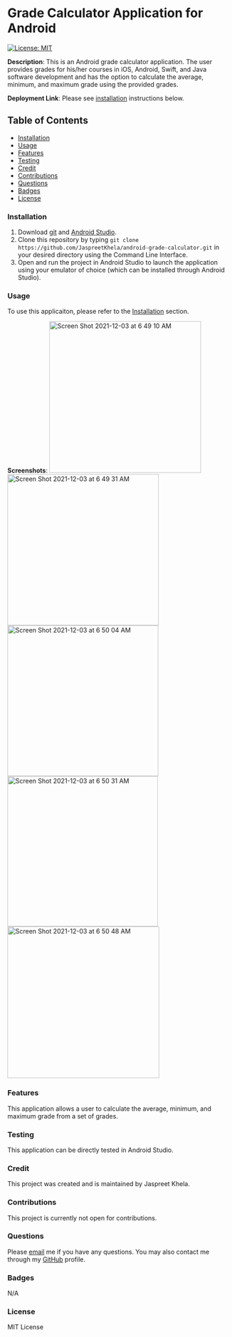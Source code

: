# Grade Calculator Application for Android
[![License: MIT](https://img.shields.io/badge/License-MIT-yellow.svg)](https://opensource.org/licenses/MIT)

**Description**: This is an Android grade calculator application. The user provides grades for his/her courses in iOS, Android, Swift, and Java software development and has the option to calculate the average, minimum, and maximum grade using the provided grades.

**Deployment Link**: Please see [installation](#installation) instructions below.

## Table of Contents
* [Installation](#installation)
* [Usage](#usage)
* [Features](#features)
* [Testing](#testing)
* [Credit](#credit)
* [Contributions](#contributions)
* [Questions](#questions)
* [Badges](#badges)
* [License](#license)

### Installation
1. Download [git](https://git-scm.com/downloads) and [Android Studio](https://developer.android.com/studio).
2. Clone this repository by typing `git clone https://github.com/JaspreetKhela/android-grade-calculator.git` in your desired directory using the Command Line Interface.
3. Open and run the project in Android Studio to launch the application using your emulator of choice (which can be installed through Android Studio).

### Usage
To use this applicaiton, please refer to the [Installation](#installation) section.

**Screenshots**:
<img width="341" alt="Screen Shot 2021-12-03 at 6 49 10 AM" src="https://user-images.githubusercontent.com/80941606/144598154-fe869d31-3f3a-4842-9622-ab2cfd17bb86.png">
<img width="340" alt="Screen Shot 2021-12-03 at 6 49 31 AM" src="https://user-images.githubusercontent.com/80941606/144598169-f06e2b81-93b1-44bb-94dd-945d43bdc674.png">
<img width="339" alt="Screen Shot 2021-12-03 at 6 50 04 AM" src="https://user-images.githubusercontent.com/80941606/144598177-9d6330fa-07e0-4a23-8b33-659ccee1cbd6.png">
<img width="338" alt="Screen Shot 2021-12-03 at 6 50 31 AM" src="https://user-images.githubusercontent.com/80941606/144598191-b27cdda6-4f36-455f-9ec9-750b4bfb0c95.png">
<img width="341" alt="Screen Shot 2021-12-03 at 6 50 48 AM" src="https://user-images.githubusercontent.com/80941606/144598198-803431ea-b87e-44af-aec6-ba8118836cba.png">

### Features
This application allows a user to calculate the average, minimum, and maximum grade from a set of grades.

### Testing
This application can be directly tested in Android Studio.

### Credit
This project was created and is maintained by Jaspreet Khela.

### Contributions
This project is currently not open for contributions.

### Questions
Please [email](jaspreet.khela@gmail.com) me if you have any questions.
You may also contact me through my [GitHub](https://github.com/JaspreetKhela) profile. 

### Badges
N/A

### License
MIT License
